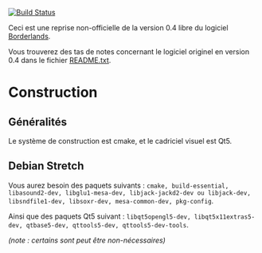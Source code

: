 [![Build Status](https://semaphoreci.com/api/v1/jpcima/borderlands/branches/master/badge.svg)](https://semaphoreci.com/jpcima/borderlands)

Ceci est une reprise non-officielle de la version 0.4 libre du logiciel [Borderlands](http://borderlands-granular.com/).

Vous trouverez des tas de notes concernant le logiciel originel en version 0.4 dans le fichier [README.txt](README.txt).


# Construction

## Généralités

Le système de construction est cmake, et le cadriciel visuel est Qt5.


## Debian Stretch
 
Vous aurez besoin des paquets suivants : `cmake, build-essential, libasound2-dev, libglu1-mesa-dev, libjack-jackd2-dev ou libjack-dev, libsndfile1-dev, libsoxr-dev, mesa-common-dev, pkg-config`.

Ainsi que des paquets Qt5 suivant : `libqt5opengl5-dev, libqt5x11extras5-dev, qtbase5-dev, qttools5-dev, qttools5-dev-tools`.

_(note : certains sont peut être non-nécessaires)_
